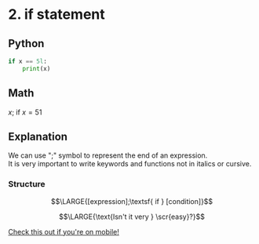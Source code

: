 # 2. if statement
## Python
```Python
if x == 5l:
    print(x)
```
## Math
$x;$ if $x = 51$
## Explanation
We can use ";" symbol to represent the end of an expression.  
It is very important to write keywords and functions not in italics or cursive.  
### Structure
$$\LARGE{[expression];\textsf{ if } [condition]}$$

$$\LARGE{\text{Isn't it very } \scr{easy}?}$$

  
[Check this out if you're on mobile!](https://github.com/Mashicaua/Maths-and-Python/blob/main/WARNING.md)
  
